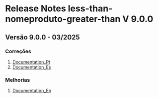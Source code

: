 # Release Notes less-than-nomeproduto-greater-than V 9.0.0

## **Versão 9.0.0 - 03/2025**


### **Correções**

1. [Documentation_Pt](documentation_pt.md)
2. [Documentation_Es](documentation_es.md)

### **Melhorias**

1. [Documentation_En](documentation_en.md)
